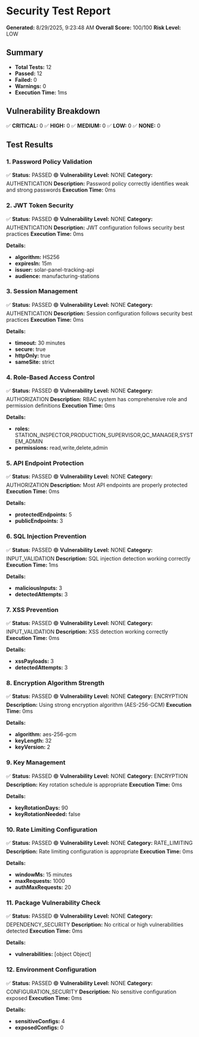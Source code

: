 # Security Test Report

**Generated:** 8/29/2025, 9:23:48 AM
**Overall Score:** 100/100
**Risk Level:** LOW

## Summary

- **Total Tests:** 12
- **Passed:** 12
- **Failed:** 0
- **Warnings:** 0
- **Execution Time:** 1ms

## Vulnerability Breakdown

✅ **CRITICAL:** 0
✅ **HIGH:** 0
✅ **MEDIUM:** 0
✅ **LOW:** 0
✅ **NONE:** 0

## Test Results

### 1. Password Policy Validation

✅ **Status:** PASSED
🟢 **Vulnerability Level:** NONE
**Category:** AUTHENTICATION
**Description:** Password policy correctly identifies weak and strong passwords
**Execution Time:** 0ms

### 2. JWT Token Security

✅ **Status:** PASSED
🟢 **Vulnerability Level:** NONE
**Category:** AUTHENTICATION
**Description:** JWT configuration follows security best practices
**Execution Time:** 0ms

**Details:**
- **algorithm:** HS256
- **expiresIn:** 15m
- **issuer:** solar-panel-tracking-api
- **audience:** manufacturing-stations

### 3. Session Management

✅ **Status:** PASSED
🟢 **Vulnerability Level:** NONE
**Category:** AUTHENTICATION
**Description:** Session configuration follows security best practices
**Execution Time:** 0ms

**Details:**
- **timeout:** 30 minutes
- **secure:** true
- **httpOnly:** true
- **sameSite:** strict

### 4. Role-Based Access Control

✅ **Status:** PASSED
🟢 **Vulnerability Level:** NONE
**Category:** AUTHORIZATION
**Description:** RBAC system has comprehensive role and permission definitions
**Execution Time:** 0ms

**Details:**
- **roles:** STATION_INSPECTOR,PRODUCTION_SUPERVISOR,QC_MANAGER,SYSTEM_ADMIN
- **permissions:** read,write,delete,admin

### 5. API Endpoint Protection

✅ **Status:** PASSED
🟢 **Vulnerability Level:** NONE
**Category:** AUTHORIZATION
**Description:** Most API endpoints are properly protected
**Execution Time:** 0ms

**Details:**
- **protectedEndpoints:** 5
- **publicEndpoints:** 3

### 6. SQL Injection Prevention

✅ **Status:** PASSED
🟢 **Vulnerability Level:** NONE
**Category:** INPUT_VALIDATION
**Description:** SQL injection detection working correctly
**Execution Time:** 1ms

**Details:**
- **maliciousInputs:** 3
- **detectedAttempts:** 3

### 7. XSS Prevention

✅ **Status:** PASSED
🟢 **Vulnerability Level:** NONE
**Category:** INPUT_VALIDATION
**Description:** XSS detection working correctly
**Execution Time:** 0ms

**Details:**
- **xssPayloads:** 3
- **detectedAttempts:** 3

### 8. Encryption Algorithm Strength

✅ **Status:** PASSED
🟢 **Vulnerability Level:** NONE
**Category:** ENCRYPTION
**Description:** Using strong encryption algorithm (AES-256-GCM)
**Execution Time:** 0ms

**Details:**
- **algorithm:** aes-256-gcm
- **keyLength:** 32
- **keyVersion:** 2

### 9. Key Management

✅ **Status:** PASSED
🟢 **Vulnerability Level:** NONE
**Category:** ENCRYPTION
**Description:** Key rotation schedule is appropriate
**Execution Time:** 0ms

**Details:**
- **keyRotationDays:** 90
- **keyRotationNeeded:** false

### 10. Rate Limiting Configuration

✅ **Status:** PASSED
🟢 **Vulnerability Level:** NONE
**Category:** RATE_LIMITING
**Description:** Rate limiting configuration is appropriate
**Execution Time:** 0ms

**Details:**
- **windowMs:** 15 minutes
- **maxRequests:** 1000
- **authMaxRequests:** 20

### 11. Package Vulnerability Check

✅ **Status:** PASSED
🟢 **Vulnerability Level:** NONE
**Category:** DEPENDENCY_SECURITY
**Description:** No critical or high vulnerabilities detected
**Execution Time:** 0ms

**Details:**
- **vulnerabilities:** [object Object]

### 12. Environment Configuration

✅ **Status:** PASSED
🟢 **Vulnerability Level:** NONE
**Category:** CONFIGURATION_SECURITY
**Description:** No sensitive configuration exposed
**Execution Time:** 0ms

**Details:**
- **sensitiveConfigs:** 4
- **exposedConfigs:** 0

